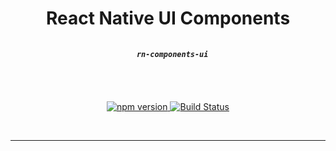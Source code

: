 <div align="center">
  <h1>React Native UI Components</h1>
</div>

<div align="center">
  <h5><code>
  rn-components-ui
  </code></h5>
</div>

<br>

<p align="center">
  <a href="https://badge.fury.io/js/rn-components-ui">
    <img src="https://badge.fury.io/js/rn-components-ui.svg" alt="npm version">
  </a>
  <a href="https://travis-ci.org/nidorx/rn-components-ui">
    <img src="https://travis-ci.org/nidorx/rn-components-ui.svg?branch=master" alt="Build Status">
  </a>
</p>

<br>

****

